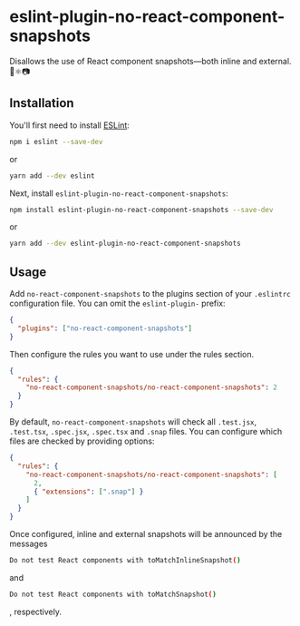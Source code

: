 # eslint-plugin-no-react-component-snapshots

Disallows the use of React component snapshots—both inline and external. 🚫⚛️📷

## Installation

You'll first need to install [ESLint](https://eslint.org/):

```sh
npm i eslint --save-dev
```

or

```sh
yarn add --dev eslint
```

Next, install `eslint-plugin-no-react-component-snapshots`:

```sh
npm install eslint-plugin-no-react-component-snapshots --save-dev
```

or

```sh
yarn add --dev eslint-plugin-no-react-component-snapshots
```

## Usage

Add `no-react-component-snapshots` to the plugins section of your `.eslintrc` configuration file. You can omit the `eslint-plugin-` prefix:

```json
{
  "plugins": ["no-react-component-snapshots"]
}
```

Then configure the rules you want to use under the rules section.

```json
{
  "rules": {
    "no-react-component-snapshots/no-react-component-snapshots": 2
  }
}
```

By default, `no-react-component-snapshots` will check all `.test.jsx`, `.test.tsx`, `.spec.jsx`, `.spec.tsx` and `.snap` files. You can configure which files are checked by providing options:

```json
{
  "rules": {
    "no-react-component-snapshots/no-react-component-snapshots": [
      2,
      { "extensions": [".snap"] }
    ]
  }
}
```

Once configured, inline and external snapshots will be announced by the messages

```sh
Do not test React components with toMatchInlineSnapshot()
```

and

```sh
Do not test React components with toMatchSnapshot()
```

, respectively.

